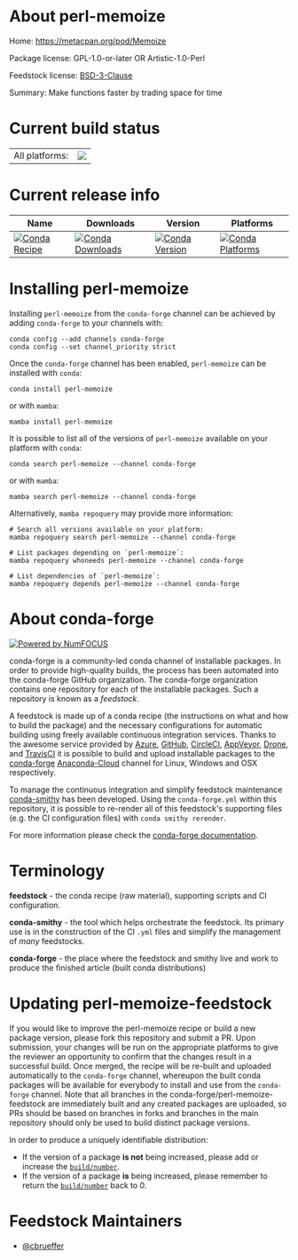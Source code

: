 About perl-memoize
==================

Home: https://metacpan.org/pod/Memoize

Package license: GPL-1.0-or-later OR Artistic-1.0-Perl

Feedstock license: [BSD-3-Clause](https://github.com/conda-forge/perl-memoize-feedstock/blob/main/LICENSE.txt)

Summary: Make functions faster by trading space for time

Current build status
====================


<table><tr><td>All platforms:</td>
    <td>
      <a href="https://dev.azure.com/conda-forge/feedstock-builds/_build/latest?definitionId=16976&branchName=main">
        <img src="https://dev.azure.com/conda-forge/feedstock-builds/_apis/build/status/perl-memoize-feedstock?branchName=main">
      </a>
    </td>
  </tr>
</table>

Current release info
====================

| Name | Downloads | Version | Platforms |
| --- | --- | --- | --- |
| [![Conda Recipe](https://img.shields.io/badge/recipe-perl--memoize-green.svg)](https://anaconda.org/conda-forge/perl-memoize) | [![Conda Downloads](https://img.shields.io/conda/dn/conda-forge/perl-memoize.svg)](https://anaconda.org/conda-forge/perl-memoize) | [![Conda Version](https://img.shields.io/conda/vn/conda-forge/perl-memoize.svg)](https://anaconda.org/conda-forge/perl-memoize) | [![Conda Platforms](https://img.shields.io/conda/pn/conda-forge/perl-memoize.svg)](https://anaconda.org/conda-forge/perl-memoize) |

Installing perl-memoize
=======================

Installing `perl-memoize` from the `conda-forge` channel can be achieved by adding `conda-forge` to your channels with:

```
conda config --add channels conda-forge
conda config --set channel_priority strict
```

Once the `conda-forge` channel has been enabled, `perl-memoize` can be installed with `conda`:

```
conda install perl-memoize
```

or with `mamba`:

```
mamba install perl-memoize
```

It is possible to list all of the versions of `perl-memoize` available on your platform with `conda`:

```
conda search perl-memoize --channel conda-forge
```

or with `mamba`:

```
mamba search perl-memoize --channel conda-forge
```

Alternatively, `mamba repoquery` may provide more information:

```
# Search all versions available on your platform:
mamba repoquery search perl-memoize --channel conda-forge

# List packages depending on `perl-memoize`:
mamba repoquery whoneeds perl-memoize --channel conda-forge

# List dependencies of `perl-memoize`:
mamba repoquery depends perl-memoize --channel conda-forge
```


About conda-forge
=================

[![Powered by
NumFOCUS](https://img.shields.io/badge/powered%20by-NumFOCUS-orange.svg?style=flat&colorA=E1523D&colorB=007D8A)](https://numfocus.org)

conda-forge is a community-led conda channel of installable packages.
In order to provide high-quality builds, the process has been automated into the
conda-forge GitHub organization. The conda-forge organization contains one repository
for each of the installable packages. Such a repository is known as a *feedstock*.

A feedstock is made up of a conda recipe (the instructions on what and how to build
the package) and the necessary configurations for automatic building using freely
available continuous integration services. Thanks to the awesome service provided by
[Azure](https://azure.microsoft.com/en-us/services/devops/), [GitHub](https://github.com/),
[CircleCI](https://circleci.com/), [AppVeyor](https://www.appveyor.com/),
[Drone](https://cloud.drone.io/welcome), and [TravisCI](https://travis-ci.com/)
it is possible to build and upload installable packages to the
[conda-forge](https://anaconda.org/conda-forge) [Anaconda-Cloud](https://anaconda.org/)
channel for Linux, Windows and OSX respectively.

To manage the continuous integration and simplify feedstock maintenance
[conda-smithy](https://github.com/conda-forge/conda-smithy) has been developed.
Using the ``conda-forge.yml`` within this repository, it is possible to re-render all of
this feedstock's supporting files (e.g. the CI configuration files) with ``conda smithy rerender``.

For more information please check the [conda-forge documentation](https://conda-forge.org/docs/).

Terminology
===========

**feedstock** - the conda recipe (raw material), supporting scripts and CI configuration.

**conda-smithy** - the tool which helps orchestrate the feedstock.
                   Its primary use is in the construction of the CI ``.yml`` files
                   and simplify the management of *many* feedstocks.

**conda-forge** - the place where the feedstock and smithy live and work to
                  produce the finished article (built conda distributions)


Updating perl-memoize-feedstock
===============================

If you would like to improve the perl-memoize recipe or build a new
package version, please fork this repository and submit a PR. Upon submission,
your changes will be run on the appropriate platforms to give the reviewer an
opportunity to confirm that the changes result in a successful build. Once
merged, the recipe will be re-built and uploaded automatically to the
`conda-forge` channel, whereupon the built conda packages will be available for
everybody to install and use from the `conda-forge` channel.
Note that all branches in the conda-forge/perl-memoize-feedstock are
immediately built and any created packages are uploaded, so PRs should be based
on branches in forks and branches in the main repository should only be used to
build distinct package versions.

In order to produce a uniquely identifiable distribution:
 * If the version of a package **is not** being increased, please add or increase
   the [``build/number``](https://docs.conda.io/projects/conda-build/en/latest/resources/define-metadata.html#build-number-and-string).
 * If the version of a package **is** being increased, please remember to return
   the [``build/number``](https://docs.conda.io/projects/conda-build/en/latest/resources/define-metadata.html#build-number-and-string)
   back to 0.

Feedstock Maintainers
=====================

* [@cbrueffer](https://github.com/cbrueffer/)

